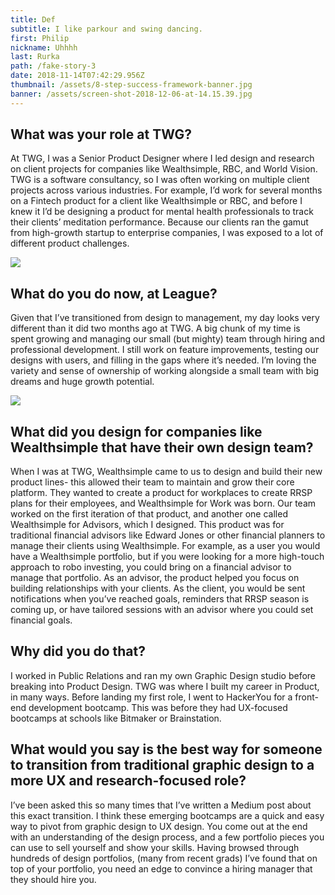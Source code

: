 ```yaml
---
title: Def
subtitle: I like parkour and swing dancing.
first: Philip
nickname: Uhhhh
last: Rurka
path: /fake-story-3
date: 2018-11-14T07:42:29.956Z
thumbnail: /assets/8-step-success-framework-banner.jpg
banner: /assets/screen-shot-2018-12-06-at-14.15.39.jpg
---
```

## What was your role at TWG?

At TWG, I was a Senior Product Designer where I led design and research on client projects for companies like Wealthsimple, RBC, and World Vision. TWG is a software consultancy, so I was often working on multiple client projects across various industries. For example, I’d work for several months on a Fintech product for a client like Wealthsimple or RBC, and before I knew it I’d be designing a product for mental health professionals to track their clients’ meditation performance. Because our clients ran the gamut from high-growth startup to enterprise companies, I was exposed to a lot of different product challenges.

![](/assets/screen-shot-2018-10-20-at-09.48.28.jpg)

## What do you do now, at League?

Given that I’ve transitioned from design to management, my day looks very different than it did two months ago at TWG. A big chunk of my time is spent growing and managing our small (but mighty) team through hiring and professional development. I still work on feature improvements, testing our designs with users, and filling in the gaps where it’s needed. I’m loving the variety and sense of ownership of working alongside a small team with big dreams and huge growth potential.

![](/assets/screen-shot-2018-11-27-at-18.00.08.jpg)

## What did you design for companies like Wealthsimple that have their own design team?

When I was at TWG, Wealthsimple came to us to design and build their new product lines- this allowed their team to maintain and grow their core platform. They wanted to create a product for workplaces to create RRSP plans for their employees, and Wealthsimple for Work was born. Our team worked on the first iteration of that product, and another one called Wealthsimple for Advisors, which I designed. This product was for traditional financial advisors like Edward Jones or other financial planners to manage their clients using Wealthsimple. For example, as a user you would have a Wealthsimple portfolio, but if you were looking for a more high-touch approach to robo investing, you could bring on a financial advisor to manage that portfolio. As an advisor, the product helped you focus on building relationships with your clients. As the client, you would be sent notifications when you’ve reached goals, reminders that RRSP season is coming up, or have tailored sessions with an advisor where you could set financial goals.

## Why did you do that?

I worked in Public Relations and ran my own Graphic Design studio before breaking into Product Design. TWG was where I built my career in Product, in many ways. Before landing my first role, I went to HackerYou for a front-end development bootcamp. This was before they had UX-focused bootcamps at schools like Bitmaker or Brainstation.

## What would you say is the best way for someone to transition from traditional graphic design to a more UX and research-focused role?

I’ve been asked this so many times that I’ve written a Medium post about this exact transition. I think these emerging bootcamps are a quick and easy way to pivot from graphic design to UX design. You come out at the end with an understanding of the design process, and a few portfolio pieces you can use to sell yourself and show your skills. Having browsed through hundreds of design portfolios, (many from recent grads) I’ve found that on top of your portfolio, you need an edge to convince a hiring manager that they should hire you.
